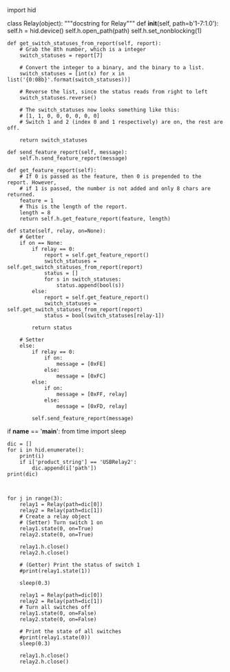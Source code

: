 import hid


class Relay(object):
	"""docstring for Relay"""
	def __init__(self, path=b'1-7:1.0'):
		self.h = hid.device()
		self.h.open_path(path)
		self.h.set_nonblocking(1)

	def get_switch_statuses_from_report(self, report):
		# Grab the 8th number, which is a integer
		switch_statuses = report[7]

		# Convert the integer to a binary, and the binary to a list.
		switch_statuses = [int(x) for x in list('{0:08b}'.format(switch_statuses))]

		# Reverse the list, since the status reads from right to left
		switch_statuses.reverse()

		# The switch_statuses now looks something like this:
		# [1, 1, 0, 0, 0, 0, 0, 0]
		# Switch 1 and 2 (index 0 and 1 respectively) are on, the rest are off.

		return switch_statuses

	def send_feature_report(self, message):
		self.h.send_feature_report(message)

	def get_feature_report(self):
		# If 0 is passed as the feature, then 0 is prepended to the report. However,
		# if 1 is passed, the number is not added and only 8 chars are returned.
		feature = 1
		# This is the length of the report. 
		length = 8
		return self.h.get_feature_report(feature, length)

	def state(self, relay, on=None):
		# Getter
		if on == None:
			if relay == 0:
				report = self.get_feature_report()
				switch_statuses = self.get_switch_statuses_from_report(report)
				status = []
				for s in switch_statuses:
					status.append(bool(s))
			else:
				report = self.get_feature_report()
				switch_statuses = self.get_switch_statuses_from_report(report)
				status = bool(switch_statuses[relay-1])

			return status

		# Setter
		else:
			if relay == 0:
				if on:
					message = [0xFE]
				else:
					message = [0xFC]
			else:
				if on:
					message = [0xFF, relay]
				else:
					message = [0xFD, relay]

			self.send_feature_report(message)

if __name__ == '__main__':
	from time import sleep

	dic = []
	for i in hid.enumerate():
		print(i)
		if i['product_string'] == 'USBRelay2':
			dic.append(i['path'])
	print(dic)



	for j in range(3):
		relay1 = Relay(path=dic[0])
		relay2 = Relay(path=dic[1])
		# Create a relay object
		# (Setter) Turn switch 1 on
		relay1.state(0, on=True)
		relay2.state(0, on=True)

		relay1.h.close()
		relay2.h.close()

		# (Getter) Print the status of switch 1
		#print(relay1.state(1))

		sleep(0.3)

		relay1 = Relay(path=dic[0])
		relay2 = Relay(path=dic[1])
		# Turn all switches off
		relay1.state(0, on=False)
		relay2.state(0, on=False)

		# Print the state of all switches
		#print(relay1.state(0))
		sleep(0.3)

		relay1.h.close()
		relay2.h.close()











